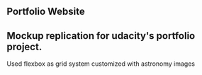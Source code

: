 ## Portfolio Website

## Mockup replication for udacity's portfolio project.
Used flexbox as grid system
customized with astronomy images
